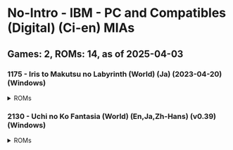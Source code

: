 # No-Intro - IBM - PC and Compatibles (Digital) (Ci-en) MIAs
## Games: 2, ROMs: 14, as of 2025-04-03

### 1175 - Iris to Makutsu no Labyrinth (World) (Ja) (2023-04-20) (Windows)
<details>
<summary>ROMs</summary>

- data\gui\other\mbook0.swf, CRC: bd3d8315
- data\gui\other\mbook0_g.swf, CRC: 6a6d95c8
- data\gui\text\text0.swf, CRC: 72f104d2
- data\gui\text\text0_e.swf, CRC: fb426faf
- read.txt, CRC: 18d66ab7
- start(non-adult).exe, CRC: d0518a78
- start.exe, CRC: 3333ca36
- はじめに読んでください.txt, CRC: d5726311
</details>

### 2130 - Uchi no Ko Fantasia (World) (En,Ja,Zh-Hans) (v0.39) (Windows)
<details>
<summary>ROMs</summary>

- data.dxa, CRC: fb5e3d96
- game.exe, CRC: 63875a79
- readme_En.txt, CRC: 8d7b0925
- readme_Ja.txt, CRC: ea25850b
- readme_ZhCN.txt, CRC: e7cdb024
- release-note.txt, CRC: a86fc86b
</details>

